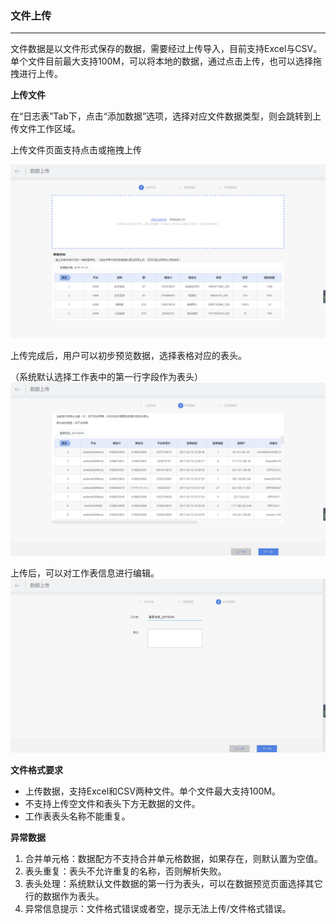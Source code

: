 ### **文件上传**

---

文件数据是以文件形式保存的数据，需要经过上传导入，目前支持Excel与CSV。单个文件目前最大支持100M，可以将本地的数据，通过点击上传，也可以选择拖拽进行上传。

**上传文件**

在“日志表”Tab下，点击“添加数据”选项，选择对应文件数据类型，则会跳转到上传文件工作区域。

上传文件页面支持点击或拖拽上传

![](/assets/上传文件数据1.png)

上传完成后，用户可以初步预览数据，选择表格对应的表头。

（系统默认选择工作表中的第一行字段作为表头）![](/assets/上传文件数据2.png)

上传后，可以对工作表信息进行编辑。![](/assets/上传文件数据3.png)

**文件格式要求**

* 上传数据，支持Excel和CSV两种文件。单个文件最大支持100M。
* 不支持上传空文件和表头下方无数据的文件。
* 工作表表头名称不能重复。

**异常数据**

1. 合并单元格：数据配方不支持合并单元格数据，如果存在，则默认置为空值。
2. 表头重复：表头不允许重复的名称，否则解析失败。
3. 表头处理：系统默认文件数据的第一行为表头，可以在数据预览页面选择其它行的数据作为表头。
4. 异常信息提示：文件格式错误或者空，提示无法上传/文件格式错误。



